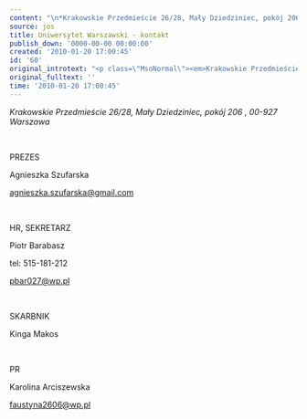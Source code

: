 ```yaml
---
content: "\n*Krakowskie Przedmieście 26/28, Mały Dziedziniec, pokój 206&nbsp;, 00-927 Warszawa*\n\r\n\n\_\n\r\n\nPREZES\n\r\n\nAgnieszka Szufarska\n\r\n\nagnieszka.szufarska@gmail.com\n\r\n\n\_\n\r\n\nHR, SEKRETARZ\n\r\n\nPiotr Barabasz\n\r\n\ntel: 515-181-212\n\r\n\npbar027@wp.pl\n\r\n\n\_\n\r\n\nSKARBNIK\n\r\n\nKinga Makos\n\r\n\n**&nbsp;**\n\r\n\nPR\n\r\n\nKarolina Arciszewska\n\r\n\nfaustyna2606@wp.pl\n\r\n\n\_\n"
source: jos
title: Uniwersytet Warszawski - kontakt
publish_down: '0000-00-00 00:00:00'
created: '2010-01-20 17:00:45'
id: '60'
original_introtext: "<p class=\"MsoNormal\"><em>Krakowskie Przedmieście 26/28, Mały Dziedziniec, pokój 206<span style=\"font-size: 13pt; line-height: 115%;\">&nbsp;</span>, 00-927 Warszawa</em></p>\r\n<p class=\"MsoNormal\">\_</p>\r\n<p class=\"MsoNormal\">PREZES</p>\r\n<p class=\"MsoNormal\">Agnieszka Szufarska</p>\r\n<p class=\"MsoNormal\"><a href=\"mailto:agnieszka.szufarska@gmail.com\" target=\"_blank\">agnieszka.szufarska@gmail.com</a></p>\r\n<p>\_</p>\r\n<p>HR, SEKRETARZ</p>\r\n<p>Piotr Barabasz</p>\r\n<p>tel: 515-181-212</p>\r\n<p><a target=\"_blank\" href=\"mailto:pbar027@wp.pl\">pbar027@wp.pl</a></p>\r\n<p class=\"MsoNormal\">\_</p>\r\n<p class=\"MsoNormal\">SKARBNIK</p>\r\n<p>Kinga Makos</p>\r\n<p class=\"MsoNormal\"><strong>&nbsp;</strong></p>\r\n<p class=\"MsoNormal\"><span lang=\"EN-US\">PR</span></p>\r\n<p class=\"MsoNormal\"><span lang=\"EN-US\">Karolina Arciszewska</span></p>\r\n<p><a href=\"mailto:faustyna2606@wp.pl\" target=\"_blank\">faustyna2606@wp.pl</a></p>\r\n<p>\_</p>"
original_fulltext: ''
time: '2010-01-20 17:00:45'
---
```

*Krakowskie Przedmieście 26/28, Mały Dziedziniec, pokój 206&nbsp;, 00-927 Warszawa*


 


PREZES


Agnieszka Szufarska


agnieszka.szufarska@gmail.com


 


HR, SEKRETARZ


Piotr Barabasz


tel: 515-181-212


pbar027@wp.pl


 


SKARBNIK


Kinga Makos


**&nbsp;**


PR


Karolina Arciszewska


faustyna2606@wp.pl


 


<!--{{json:{"created_date":"2010-01-20 17:00:45","publish_down":"0000-00-00 00:00:00","id":"60"}}}-->